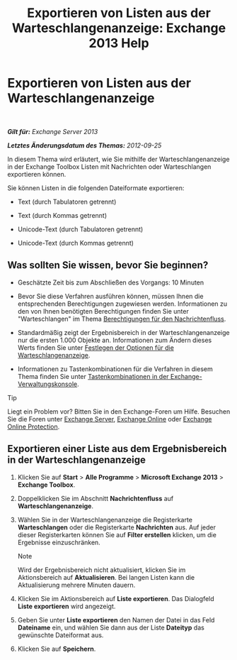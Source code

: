 ﻿---
title: 'Exportieren von Listen aus der Warteschlangenanzeige: Exchange 2013 Help'
TOCTitle: Exportieren von Listen aus der Warteschlangenanzeige
ms:assetid: dcb829cd-0ffd-4ea9-ac3e-eaac5a8d1194
ms:mtpsurl: https://technet.microsoft.com/de-de/library/Bb691328(v=EXCHG.150)
ms:contentKeyID: 50476866
ms.date: 04/24/2018
mtps_version: v=EXCHG.150
ms.translationtype: HT
---

# Exportieren von Listen aus der Warteschlangenanzeige

 

_**Gilt für:** Exchange Server 2013_

_**Letztes Änderungsdatum des Themas:** 2012-09-25_

In diesem Thema wird erläutert, wie Sie mithilfe der Warteschlangenanzeige in der Exchange Toolbox Listen mit Nachrichten oder Warteschlangen exportieren können.

Sie können Listen in die folgenden Dateiformate exportieren:

  - Text (durch Tabulatoren getrennt)

  - Text (durch Kommas getrennt)

  - Unicode-Text (durch Tabulatoren getrennt)

  - Unicode-Text (durch Kommas getrennt)

## Was sollten Sie wissen, bevor Sie beginnen?

  - Geschätzte Zeit bis zum Abschließen des Vorgangs: 10 Minuten

  - Bevor Sie diese Verfahren ausführen können, müssen Ihnen die entsprechenden Berechtigungen zugewiesen werden. Informationen zu den von Ihnen benötigten Berechtigungen finden Sie unter "Warteschlangen" im Thema [Berechtigungen für den Nachrichtenfluss](mail-flow-permissions-exchange-2013-help.md).

  - Standardmäßig zeigt der Ergebnisbereich in der Warteschlangenanzeige nur die ersten 1.000 Objekte an. Informationen zum Ändern dieses Werts finden Sie unter [Festlegen der Optionen für die Warteschlangenanzeige](set-queue-viewer-options-exchange-2013-help.md).

  - Informationen zu Tastenkombinationen für die Verfahren in diesem Thema finden Sie unter [Tastenkombinationen in der Exchange-Verwaltungskonsole](keyboard-shortcuts-in-the-exchange-admin-center-exchange-online-protection-help.md).


> [!TIP]
> Liegt ein Problem vor? Bitten Sie in den Exchange-Foren um Hilfe. Besuchen Sie die Foren unter <A href="https://go.microsoft.com/fwlink/p/?linkid=60612">Exchange Server</A>, <A href="https://go.microsoft.com/fwlink/p/?linkid=267542">Exchange Online</A> oder <A href="https://go.microsoft.com/fwlink/p/?linkid=285351">Exchange Online Protection</A>.



## Exportieren einer Liste aus dem Ergebnisbereich in der Warteschlangenanzeige

1.  Klicken Sie auf **Start** \> **Alle Programme** \> **Microsoft Exchange 2013** \> **Exchange Toolbox**.

2.  Doppelklicken Sie im Abschnitt **Nachrichtenfluss** auf **Warteschlangenanzeige**.

3.  Wählen Sie in der Warteschlangenanzeige die Registerkarte **Warteschlangen** oder die Registerkarte **Nachrichten** aus. Auf jeder dieser Registerkarten können Sie auf **Filter erstellen** klicken, um die Ergebnisse einzuschränken.
    

    > [!NOTE]
    > Wird der Ergebnisbereich nicht aktualisiert, klicken Sie im Aktionsbereich auf <STRONG>Aktualisieren</STRONG>. Bei langen Listen kann die Aktualisierung mehrere Minuten dauern.



4.  Klicken Sie im Aktionsbereich auf **Liste exportieren**. Das Dialogfeld **Liste exportieren** wird angezeigt.

5.  Geben Sie unter **Liste exportieren** den Namen der Datei in das Feld **Dateiname** ein, und wählen Sie dann aus der Liste **Dateityp** das gewünschte Dateiformat aus.

6.  Klicken Sie auf **Speichern**.

